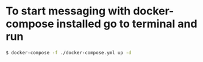 # To start messaging with docker-compose installed go to terminal and run

```sh
$ docker-compose -f ./docker-compose.yml up -d
```